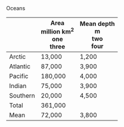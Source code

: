 <caption>Oceans</caption>

| <br><br><br> | Area<br>million km<sup>2</sup><br>one<br>three | Mean depth<br>m<br>two<br>four |
| --- | --- | --- |
| Arctic | 13,000 | 1,200 |
| Atlantic | 87,000 | 3,900 |
| Pacific | 180,000 | 4,000 |
| Indian | 75,000 | 3,900 |
| Southern | 20,000 | 4,500 |
| Total | 361,000 |  |
| Mean | 72,000 | 3,800 |
